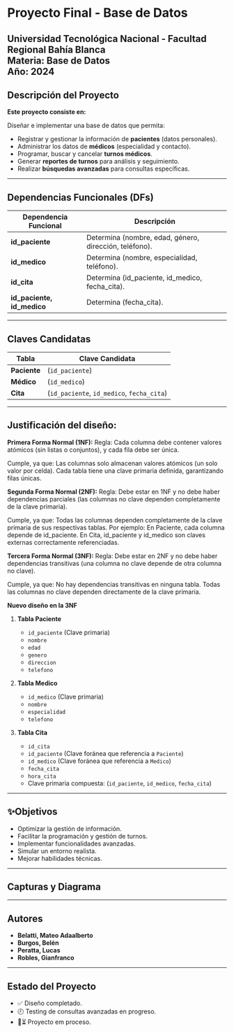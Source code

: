 # Proyecto Final - Base de Datos
**Universidad Tecnológica Nacional - Facultad Regional Bahía Blanca**  
**Materia:** Base de Datos  
**Año:** 2024  
---

## Descripción del Proyecto  
**Este proyecto consiste en:**

Diseñar e implementar una base de datos que permita:  

- Registrar y gestionar la información de **pacientes** (datos personales).  
- Administrar los datos de **médicos** (especialidad y contacto).  
- Programar, buscar y cancelar **turnos médicos**.  
- Generar **reportes de turnos** para análisis y seguimiento.  
- Realizar **búsquedas avanzadas** para consultas específicas.  
---

## Dependencias Funcionales (DFs)  
| Dependencia Funcional       | Descripción                                                                 |
|-----------------------------|-----------------------------------------------------------------------------|
| **id_paciente**             | Determina (nombre, edad, género, dirección, teléfono).                     |
| **id_medico**               | Determina (nombre, especialidad, teléfono).                                |
| **id_cita**                 | Determina (id_paciente, id_medico, fecha_cita).                            |
| **id_paciente, id_medico**  | Determina (fecha_cita).                                                    |

---

## Claves Candidatas  
| Tabla       | Clave Candidata                 |
|-------------|---------------------------------|
| **Paciente** | (`id_paciente`)                |
| **Médico**   | (`id_medico`)                  |
| **Cita**     | (`id_paciente`, `id_medico`, `fecha_cita`) |


---
## Justificación del diseño:

**Primera Forma Normal (1NF):**
Regla: Cada columna debe contener valores atómicos (sin listas o conjuntos), y cada fila debe ser única.

Cumple, ya que:
Las columnas solo almacenan valores atómicos (un solo valor por celda).
Cada tabla tiene una clave primaria definida, garantizando filas únicas.

**Segunda Forma Normal (2NF):**
Regla: Debe estar en 1NF y no debe haber dependencias parciales (las columnas no clave dependen completamente de la clave primaria).

Cumple, ya que:
Todas las columnas dependen completamente de la clave primaria de sus respectivas tablas. Por ejemplo:
En Paciente, cada columna depende de id_paciente.
En Cita, id_paciente y id_medico son claves externas correctamente referenciadas.

**Tercera Forma Normal (3NF):**
Regla: Debe estar en 2NF y no debe haber dependencias transitivas (una columna no clave depende de otra columna no clave).

Cumple, ya que:
No hay dependencias transitivas en ninguna tabla. Todas las columnas no clave dependen directamente de la clave primaria.

**Nuevo diseño en la 3NF**

1. **Tabla Paciente**
    - `id_paciente` (Clave primaria)
    - `nombre`
    - `edad`
    - `genero`
    - `direccion`
    - `telefono`

2. **Tabla Medico**
    - `id_medico` (Clave primaria)
    - `nombre` 
    - `especialidad`
    - `telefono`

3. **Tabla Cita**
    - `id_cita` 
    - `id_paciente` (Clave foránea que referencia a `Paciente`)
    - `id_medico`  (Clave foránea que referencia a `Medico`)
    - `fecha_cita` 
    - `hora_cita`
    - Clave primaria compuesta: (`id_paciente`, `id_medico`, `fecha_cita`)


---
## ✨Objetivos  
-  Optimizar la gestión de información.
-  Facilitar la programación y gestión de turnos.
-  Implementar funcionalidades avanzadas.
-  Simular un entorno realista.
-  Mejorar habilidades técnicas.

---

## Capturas y Diagrama






---


## Autores
- **Belatti, Mateo Adaalberto**
- **Burgos, Belén**
- **Peratta, Lucas**
- **Robles, Gianfranco**



---

## Estado del Proyecto
- ✅ Diseño completado.
- 🕗 Testing de consultas avanzadas en progreso.
- 🚀⏳ Proyecto em proceso.


